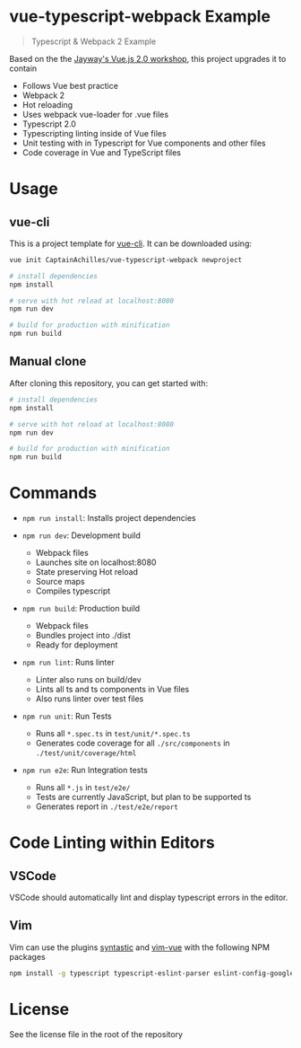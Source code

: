 # vue-typescript-webpack Example

> Typescript & Webpack 2 Example

Based on the the [Jayway's Vue.js 2.0 workshop](https://jayway.github.io/vue-js-workshop/), this project upgrades it to contain
  * Follows Vue best practice
  * Webpack 2
  * Hot reloading
  * Uses webpack vue-loader for .vue files
  * Typescript 2.0
  * Typescripting linting inside of Vue files
  * Unit testing with in Typescript for Vue components and other files
  * Code coverage in Vue and TypeScript files

# Usage
## vue-cli
This is a project template for [vue-cli](https://github.com/vuejs/vue-cli). It can be downloaded using:
```bash
vue init CaptainAchilles/vue-typescript-webpack newproject

# install dependencies
npm install

# serve with hot reload at localhost:8080
npm run dev

# build for production with minification
npm run build
```

## Manual clone 
After cloning this repository, you can get started with:

``` bash
# install dependencies
npm install

# serve with hot reload at localhost:8080
npm run dev

# build for production with minification
npm run build
```

# Commands

* `npm run install`: Installs project dependencies
* `npm run dev`: Development build
  * Webpack files
  * Launches site on localhost:8080
  * State preserving Hot reload
  * Source maps
  * Compiles typescript

* `npm run build`: Production build
  * Webpack files
  * Bundles project into ./dist 
  * Ready for deployment

* `npm run lint`: Runs linter
  * Linter also runs on build/dev
  * Lints all ts and ts components in Vue files
  * Also runs linter over test files

* `npm run unit`: Run Tests
  * Runs all `*.spec.ts` in `test/unit/*.spec.ts`
  * Generates code coverage for all `./src/components` in `./test/unit/coverage/html`

* `npm run e2e`: Run Integration tests
  * Runs all `*.js` in `test/e2e/`
  * Tests are currently JavaScript, but plan to be supported ts
  * Generates report in `./test/e2e/report`

# Code Linting within Editors

## VSCode
VSCode should automatically lint and display typescript errors in the editor.

## Vim
Vim can use the plugins [syntastic](https://github.com/vim-syntastic/syntastic) 
and [vim-vue](https://github.com/posva/vim-vue) with the 
following NPM packages

``` bash
npm install -g typescript typescript-eslint-parser eslint-config-google eslint
```

# License
See the license file in the root of the repository
